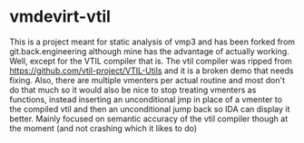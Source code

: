 # vmdevirt-vtil
This is a project meant for static analysis of vmp3 and has been forked from git.back.engineering although mine has the advantage of actually working. Well, except for the VTIL compiler that is. The vtil compiler was ripped from https://github.com/vtil-project/VTIL-Utils and it is a broken demo that needs fixing. Also, there are multiple vmenters per actual routine and most don't do that much so it would also be nice to stop treating vmenters as functions, instead inserting an unconditional jmp in place of a vmenter to the compiled vtil and then an unconditional jump back so IDA can display it better. Mainly focused on semantic accuracy of the vtil compiler though at the moment (and not crashing which it likes to do)